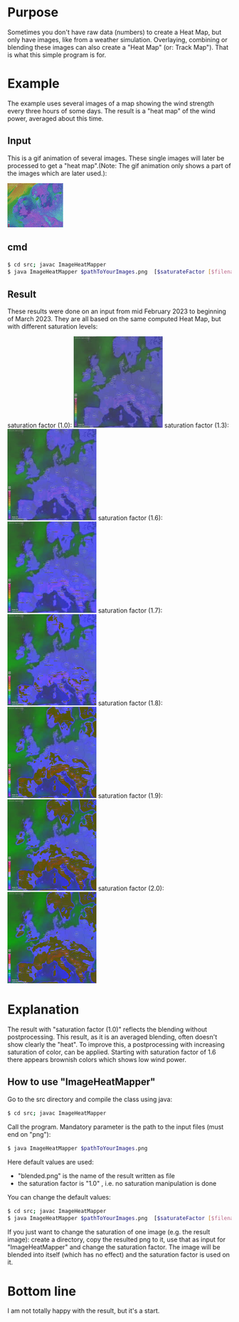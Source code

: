 # Purpose
Sometimes you don't have raw data (numbers) to create a Heat Map, but only have
images, like from a weather simulation. Overlaying, combining or blending these
images can also create a "Heat Map" (or: Track Map").
That is what this simple program is for.

# Example
The example uses several images of a map showing the wind strength every three hours
of some days. The result is a "heat map" of the wind power, averaged about this time.

## Input
This is a gif animation of several images. These single images will later be processed
to get a "heat map".(Note: The gif animation only shows a part of the images which are
later used.):

![Gif animation of several images](images/smallAnimated.gif)

## cmd
```bash
$ cd src; javac ImageHeatMapper
$ java ImageHeatMapper $pathToYourImages.png  [$saturateFactor [$filenameOfResult.png]]
```
## Result

These results were done on an input from mid February 2023 to beginning of March 2023.
They are all based on the same computed Heat Map, but with different saturation levels:

saturation factor (1.0):
![blended result with default saturation factor (1.0)](images/blended_11.jpg)
saturation factor (1.3):
![blended result with default saturation factor (1.3)](images/blended_12.jpg)
saturation factor (1.6):
![blended result with default saturation factor (1.6)](images/blended_13.jpg)
saturation factor (1.7):
![blended result with default saturation factor (1.7)](images/blended_14.jpg)
saturation factor (1.8):
![blended result with default saturation factor (1.8)](images/blended_15.jpg)
saturation factor (1.9):
![blended result with default saturation factor (1.9)](images/blended_16.jpg)
saturation factor (2.0):
![blended result with default saturation factor (2.0)](images/blended_17.jpg)

# Explanation
The result with "saturation factor (1.0)" reflects the blending without postprocessing.
This result, as it is an averaged blending, often doesn't show clearly the "heat".
To improve this, a postprocessing with increasing saturation of color, can be applied.
Starting with saturation factor of 1.6 there appears brownish colors which shows
low wind power.

## How to use "ImageHeatMapper"
Go to the src directory and compile the class using java:
```bash
$ cd src; javac ImageHeatMapper
```
Call the program. Mandatory parameter is the path to the input files (must end on "png"):
```bash
$ java ImageHeatMapper $pathToYourImages.png
```
Here default values are used:
- "blended.png" is the name of the result written as file
- the saturation factor is "1.0" , i.e. no saturation manipulation is done

You can change the default values:
```bash
$ cd src; javac ImageHeatMapper
$ java ImageHeatMapper $pathToYourImages.png  [$saturateFactor [$filenameOfResult.png]]
```
If you just want to change the saturation of one image (e.g. the result image):
create a directory, copy the resulted png to it, use that as input for "ImageHeatMapper" and change the saturation factor. The image will be blended into itself (which has no effect) and
the saturation factor is used on it.

# Bottom line
I am not totally happy with the result, but it's a start.
